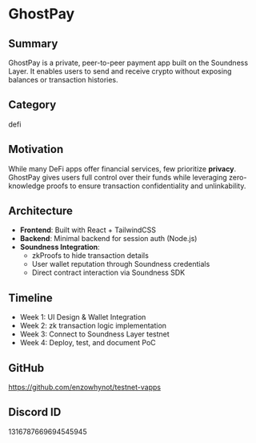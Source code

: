 # GhostPay

## Summary
GhostPay is a private, peer-to-peer payment app built on the Soundness Layer. It enables users to send and receive crypto without exposing balances or transaction histories.

## Category
defi

## Motivation
While many DeFi apps offer financial services, few prioritize **privacy**. GhostPay gives users full control over their funds while leveraging zero-knowledge proofs to ensure transaction confidentiality and unlinkability.

## Architecture
- **Frontend**: Built with React + TailwindCSS
- **Backend**: Minimal backend for session auth (Node.js)
- **Soundness Integration**: 
  - zkProofs to hide transaction details  
  - User wallet reputation through Soundness credentials
  - Direct contract interaction via Soundness SDK

## Timeline
- Week 1: UI Design & Wallet Integration  
- Week 2: zk transaction logic implementation  
- Week 3: Connect to Soundness Layer testnet  
- Week 4: Deploy, test, and document PoC

## GitHub
https://github.com/enzowhynot/testnet-vapps

## Discord ID  
1316787669694545945
